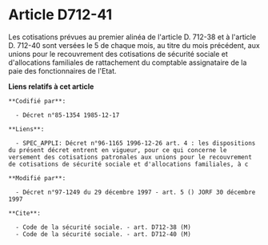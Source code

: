 # Article D712-41

Les cotisations prévues au premier alinéa de l'article D. 712-38 et à l'article D. 712-40 sont versées le 5 de chaque mois,
au titre du mois précédent, aux unions pour le recouvrement des cotisations de sécurité sociale et d'allocations familiales
de rattachement du comptable assignataire de la paie des fonctionnaires de l'Etat.

**Liens relatifs à cet article**

	**Codifié par**:

	  - Décret n°85-1354 1985-12-17

	**Liens**:

	  - SPEC_APPLI: Décret n°96-1165 1996-12-26 art. 4 : les dispositions du présent décret entrent en vigueur, pour ce qui concerne le versement des cotisations patronales aux unions pour le recouvrement de cotisations de sécurité sociale et d'allocations familiales, à c

	**Modifié par**:

	  - Décret n°97-1249 du 29 décembre 1997 - art. 5 () JORF 30 décembre 1997

	**Cite**:

	  - Code de la sécurité sociale. - art. D712-38 (M)
	  - Code de la sécurité sociale. - art. D712-40 (M)
